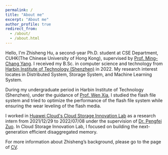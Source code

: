 ```yaml
---
permalink: /
title: "About me"
excerpt: "About me"
author_profile: true
redirect_from: 
  - /about/
  - /about.html
---
```


Hello, I'm Zhisheng Hu, a second-year Ph.D. student at CSE Department, CUHK(The Chinese University of Hong Kong), supervised by [Prof. Ming-Chang Yang](http://www.cse.cuhk.edu.hk/~mcyang/). I received my B.Sc. in computer science and technology from [Harbin Institute of Technology (Shenzhen)](http://en.hitsz.edu.cn/) in 2022. My research interest locates in Distributed System, Storage System, and Machine Learning System.

During my undergraduate period in Harbin Institute of Technology (Shenzhen), under the guidance of [Prof. Wen Xia](https://cswxia.github.io/), I studied the flash file system and tried to optimize the performance of the flash file system while ensuring the wear leveling of the flash media.

I worked in [Huawei Cloud's Cloud Storage Innovation Lab](https://www.huaweicloud.com/lab/storage/home.html) as a research intern from 2021/12/29 to 2022/07/08 under the supervision of [Dr. Pengfei Zuo](http://pfzuo.github.io/homepage/). In Cloud Storage Innovation Lab, I focused on building the next-generation efficient disaggregated memory.

For more information about Zhisheng’s background, please go to the page of [CV](http://huzhisheng.github.io/files/MyEnglishCV-v2.pdf).
